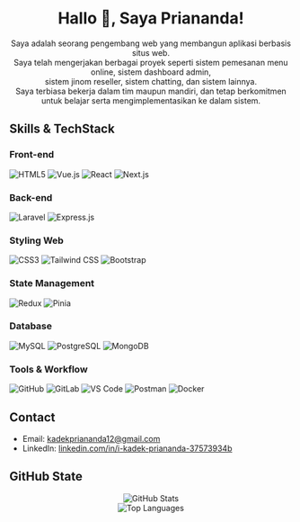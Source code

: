 <h1 align="center">Hallo 👋, Saya Priananda!</h1>

<p align="center">
Saya adalah seorang pengembang web yang membangun aplikasi berbasis situs web.<br/>
Saya telah mengerjakan berbagai proyek seperti sistem pemesanan menu online, sistem dashboard admin,<br/>
sistem jinom reseller, sistem chatting, dan sistem lainnya.<br/>
Saya terbiasa bekerja dalam tim maupun mandiri, dan tetap berkomitmen untuk belajar serta mengimplementasikan ke dalam sistem.
</p>


## Skills & TechStack

### Front-end
![HTML5](https://img.shields.io/badge/HTML5-E34F26?style=for-the-badge&logo=html5&logoColor=white)
![Vue.js](https://img.shields.io/badge/Vue.js-35495E?style=for-the-badge&logo=vue.js&logoColor=4FC08D)
![React](https://img.shields.io/badge/React-20232A?style=for-the-badge&logo=react&logoColor=61DAFB)
![Next.js](https://img.shields.io/badge/Next.js-000000?style=for-the-badge&logo=nextdotjs&logoColor=white)

### Back-end
![Laravel](https://img.shields.io/badge/Laravel-F72C1F?style=for-the-badge&logo=laravel&logoColor=white)
![Express.js](https://img.shields.io/badge/Express.js-404D59?style=for-the-badge&logo=express&logoColor=white)

### Styling Web
![CSS3](https://img.shields.io/badge/CSS3-1572B6?style=for-the-badge&logo=css3&logoColor=white)
![Tailwind CSS](https://img.shields.io/badge/TailwindCSS-06B6D4?style=for-the-badge&logo=tailwindcss&logoColor=white)
![Bootstrap](https://img.shields.io/badge/Bootstrap-563D7C?style=for-the-badge&logo=bootstrap&logoColor=white)

### State Management
![Redux](https://img.shields.io/badge/Redux-593D88?style=for-the-badge&logo=redux&logoColor=white)
![Pinia](https://img.shields.io/badge/Pinia-ED561B?style=for-the-badge&logo=pinia&logoColor=white)

### Database
![MySQL](https://img.shields.io/badge/MySQL-4479A1?style=for-the-badge&logo=mysql&logoColor=white)
![PostgreSQL](https://img.shields.io/badge/PostgreSQL-336791?style=for-the-badge&logo=postgresql&logoColor=white)
![MongoDB](https://img.shields.io/badge/MongoDB-47A248?style=for-the-badge&logo=mongodb&logoColor=white)

### Tools & Workflow
![GitHub](https://img.shields.io/badge/GitHub-181717?style=for-the-badge&logo=github&logoColor=white)
![GitLab](https://img.shields.io/badge/GitLab-FC6D26?style=for-the-badge&logo=gitlab&logoColor=white)
![VS Code](https://img.shields.io/badge/VS_Code-007ACC?style=for-the-badge&logo=visual-studio-code&logoColor=white)
![Postman](https://img.shields.io/badge/Postman-FF6C37?style=for-the-badge&logo=postman&logoColor=white)
![Docker](https://img.shields.io/badge/Docker-2496ED?style=for-the-badge&logo=docker&logoColor=white)

## Contact
- Email: [kadekpriananda12@gmail.com](mailto:kadekpriananda12@gmail.com)
- LinkedIn: [linkedin.com/in/i-kadek-priananda-37573934b](https://www.linkedin.com/in/i-kadek-priananda-37573934b)

## GitHub State
<p align="center">
  <img src="https://github-readme-stats.vercel.app/api?username=Priananda&show_icons=true&theme=tokyonight" alt="GitHub Stats" />
  <br/>
  <img src="https://github-readme-stats.vercel.app/api/top-langs/?username=Priananda&layout=compact&theme=tokyonight" alt="Top Languages" />
</p>


